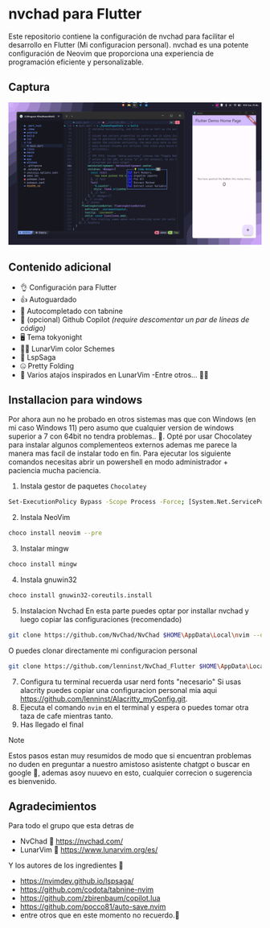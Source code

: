 # nvchad para Flutter
Este repositorio contiene la configuración de nvchad para facilitar el desarrollo en Flutter (Mi configuracion personal). nvchad es una potente configuración de Neovim que proporciona una experiencia de programación eficiente y personalizable.

## Captura 

![nvchad para Flutter](capturas/democaptura.png)

## Contenido adicional
- 👌 Configuración para Flutter
- 👍 Autoguardado
- 🍿 Autocompletado con tabnine
- 🤖 (opcional) Github Copilot *(require descomentar un par de líneas de código)*
- 🖥️ Tema tokyonight
- 😶‍🌫️ LunarVim color Schemes
- 🫡 LspSaga 
- 🤐 Pretty Folding 
- 🙂 Varios atajos inspirados en LunarVim
-Entre otros... 🥲🥲
## Installacion para windows
Por ahora aun no he probado en otros sistemas mas que con Windows (en mi caso Windows 11) pero asumo que cualquier version de windows superior a 7 con 64bit no tendra problemas.. 🥲.
Opté por usar Chocolatey para instalar algunos complementeos externos ademas me parece la manera mas facil de instalar todo en fin.
Para ejecutar los siguiente comandos necesitas abrir un powershell en modo administrador + paciencia mucha paciencia.
1. Instala gestor de paquetes `Chocolatey`
```bash
Set-ExecutionPolicy Bypass -Scope Process -Force; [System.Net.ServicePointManager]::SecurityProtocol = [System.Net.ServicePointManager]::SecurityProtocol -bor 3072; iex ((New-Object System.Net.WebClient).DownloadString('https://community.chocolatey.org/install.ps1'))
```
2. Instala NeoVim
```bash
choco install neovim --pre 
```
3. Instalar mingw
```bash
choco install mingw
```
4. Instala gnuwin32
```bash
choco install gnuwin32-coreutils.install
```
5. Instalacion Nvchad
En esta parte puedes optar por installar nvchad y luego copiar las configuraciones (recomendado)
```bash
git clone https://github.com/NvChad/NvChad $HOME\AppData\Local\nvim --depth 1 && nvim
```
O puedes clonar directamente mi configuracion personal
```bash
git clone https://github.com/lenninst/NvChad_Flutter $HOME\AppData\Local\nvim --depth 1 && nvim
```
7. Configura tu terminal recuerda usar nerd fonts "necesario"
   Si usas alacrity puedes copiar una configuracion personal mia aqui https://github.com/lenninst/Alacritty_myConfig.git.
9. Ejecuta el comando `nvim` en el terminal y espera o puedes tomar otra taza de cafe mientras tanto.
10. Has llegado el final

> [!NOTE]
> Estos pasos estan muy resumidos de modo que si encuentran problemas no duden en preguntar a nuestro amistoso asistente chatgpt o buscar en google 🫡, ademas asoy nuuevo en esto, cualquier correcion o sugerencia es bienvenido.
## Agradecimientos
Para todo el grupo que esta detras de
- NvChad  💚 https://nvchad.com/
- LunarVim 💜 https://www.lunarvim.org/es/
  
Y los autores de los ingredientes 🧡
- https://nvimdev.github.io/lspsaga/
- https://github.com/codota/tabnine-nvim
- https://github.com/zbirenbaum/copilot.lua
- https://github.com/pocco81/auto-save.nvim
- entre otros que en este momento no recuerdo.🙏



